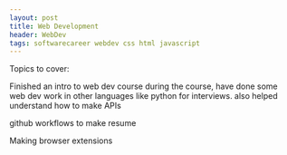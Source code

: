 ```yaml
---
layout: post
title: Web Development
header: WebDev
tags: softwarecareer webdev css html javascript
---
```



Topics to cover: 

Finished an intro to web dev course
during the course, have done some web dev work in other languages like python  for interviews.
also helped understand how to make APIs

github workflows to make resume


Making browser extensions

